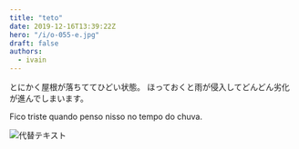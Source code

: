 ```yaml
---
title: "teto"
date: 2019-12-16T13:39:22Z
hero: "/i/o-055-e.jpg"
draft: false
authors:
  - ivain
---
```


とにかく屋根が落ちててひどい状態。
ほっておくと雨が侵入してどんどん劣化が進んでしまいます。

Fico triste quando penso nisso no tempo do chuva.

![代替テキスト](/i/o-055.jpg) 

